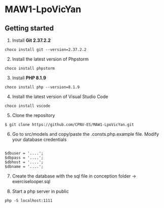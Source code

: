 # MAW1-LpoVicYan

## Getting started

1. Install **Git 2.37.2.2**
<pre><code>choco install git --version=2.37.2.2</code></pre>

2. Install the latest version of Phpstorm
<pre><code>choco install phpstorm</code></pre>

3. Install **PHP 8.1.9**
<pre><code>choco install php --version=8.1.9</code></pre>

4. Install the latest version of Visual Studio Code
<pre><code>choco install vscode</code></pre>

5. Clone the repository
<pre><code>$ git clone https://github.com/CPNV-ES/MAW1-LpoVicYan.git</code></pre>

6. Go to src/models and copy/paste the .consts.php.example file. Modify your database credentials
<pre><code>
$dbuser = '....';
$dbpass = '....';
$dbhost = '....';
$dbname = '....';
</code></pre>

7. Create the database with the sql file in conception folder -> exerciselooper.sql

8. Start a php server in public
<pre><code>php -S localhost:1111</code></pre>


